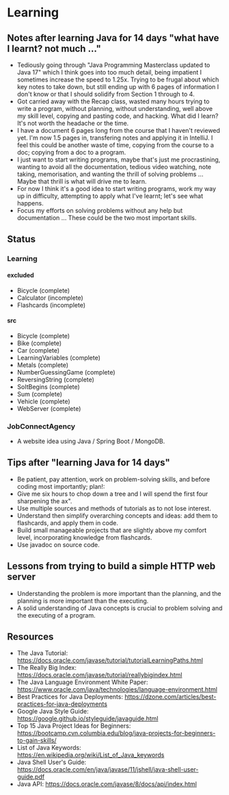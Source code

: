 # Learning

## Notes after learning Java for 14 days "what have I learnt? not much ..."
* Tediously going through "Java Programming Masterclass updated to Java 17" which I think goes into too much detail, being impatient I sometimes increase the speed to 1.25x. Trying to be frugal about which key notes to take down, but still ending up with 6 pages of information I don't know or that I should solidify from Section 1 through to 4.
* Got carried away with the Recap class, wasted many hours trying to write a program, without planning, without understanding, well above my skill level, copying and pasting code, and hacking. What did I learn? It's not worth the headache or the time.
* I have a document 6 pages long from the course that I haven't reviewed yet. I'm now 1.5 pages in, transfering notes and applying it in IntelliJ. I feel this could be another waste of time, copying from the course to a doc; copying from a doc to a program.
* I just want to start writing programs, maybe that's just me procrastining, wanting to avoid all the documentation, tedious video watching, note taking, memorisation, and wanting the thrill of solving problems ... Maybe that thrill is what will drive me to learn.
* For now I think it's a good idea to start writing programs, work my way up in difficulty, attempting to apply what I've learnt; let's see what happens.
* Focus my efforts on solving problems without any help but documentation ... These could be the two most important skills.

## Status
### Learning
#### excluded
* Bicycle (complete)
* Calculator (incomplete)
* Flashcards (incomplete)
#### src
* Bicycle (complete)
* Bike (complete)
* Car (complete)
* LearningVariables (complete)
* Metals (complete)
* NumberGuessingGame (complete)
* ReversingString (complete)
* SoItBegins (complete)
* Sum (complete)
* Vehicle (complete)
* WebServer (complete)
### JobConnectAgency
* A website idea using Java / Spring Boot / MongoDB.


## Tips after "learning Java for 14 days"
* Be patient, pay attention, work on problem-solving skills, and before coding most importantly; plan!:
* Give me six hours to chop down a tree and I will spend the first four sharpening the ax".
* Use multiple sources and methods of tutorials as to not lose interest.
* Understand then simplify overarching concepts and ideas: add them to flashcards, and apply them in code.
* Build small manageable projects that are slightly above my comfort level, incorporating knowledge from flashcards.
* Use javadoc on source code.

## Lessons from trying to build a simple HTTP web server
* Understanding the problem is more important than the planning, and the planning is more important than the executing.
* A solid understanding of Java concepts is crucial to problem solving and the executing of a program.

## Resources
* The Java Tutorial: https://docs.oracle.com/javase/tutorial/tutorialLearningPaths.html
* The Really Big Index: https://docs.oracle.com/javase/tutorial/reallybigindex.html
* The Java Language Environment White Paper: https://www.oracle.com/java/technologies/language-environment.html
* Best Practices for Java Deployments: https://dzone.com/articles/best-practices-for-java-deployments
* Google Java Style Guide: https://google.github.io/styleguide/javaguide.html
* Top 15 Java Project Ideas for Beginners: https://bootcamp.cvn.columbia.edu/blog/java-projects-for-beginners-to-gain-skills/
* List of Java Keywords: https://en.wikipedia.org/wiki/List_of_Java_keywords
* Java Shell User's Guide: https://docs.oracle.com/en/java/javase/11/jshell/java-shell-user-guide.pdf
* Java API: https://docs.oracle.com/javase/8/docs/api/index.html
